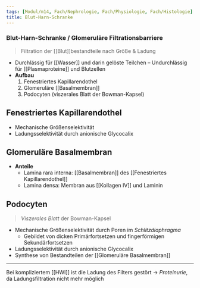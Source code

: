 ```yaml
---
tags: [Modul/m14, Fach/Nephrologie, Fach/Physiologie, Fach/Histologie]
title: Blut-Harn-Schranke
---
```

### Blut-Harn-Schranke / Glomeruläre Filtrationsbarriere
>  Filtration der [[Blut]]bestandteile nach Größe & Ladung
- Durchlässig für [[Wasser]] und darin gelöste Teilchen – Undurchlässig für [[Plasmaproteine]] und Blutzellen
- **Aufbau**
	1. Fenestriertes Kapillarendothel
	2. Glomeruläre [[Basalmembran]]
	3. Podocyten (viszerales Blatt der Bowman-Kapsel)
## Fenestriertes Kapillarendothel
- Mechanische Größenselektivität
- Ladungsselektivität durch anionische Glycocalix

## Glomeruläre Basalmembran
- **Anteile**
	- Lamina rara interna: [[Basalmembran]] des [[Fenestriertes Kapillarendothel]]
	- Lamina densa: Membran aus [[Kollagen IV]] und Laminin

## Podocyten
> *Viszerales Blatt* der Bowman-Kapsel 

- Mechanische Größenselektivität durch Poren im *Schlitzdiaphragma*
	- Gebildet von dicken Primärfortsetzen und fingerförmigen Sekundärfortsetzen
- Ladungsselektivität durch anionische Glycocalix
- Synthese von Bestandteilen der [[Glomeruläre Basalmembran]]

---
Bei kompliziertem [[HWI]] ist die Ladung des Filters gestört → *Proteinurie*, da Ladungsfiltration nicht mehr möglich